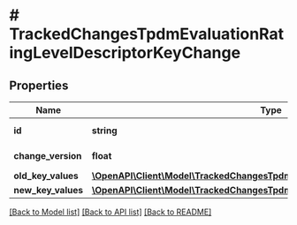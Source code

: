 # # TrackedChangesTpdmEvaluationRatingLevelDescriptorKeyChange

## Properties

Name | Type | Description | Notes
------------ | ------------- | ------------- | -------------
**id** | **string** | Resource identifier | [optional]
**change_version** | **float** | Change version | [optional]
**old_key_values** | [**\OpenAPI\Client\Model\TrackedChangesTpdmEvaluationRatingLevelDescriptorKey**](TrackedChangesTpdmEvaluationRatingLevelDescriptorKey.md) |  | [optional]
**new_key_values** | [**\OpenAPI\Client\Model\TrackedChangesTpdmEvaluationRatingLevelDescriptorKey**](TrackedChangesTpdmEvaluationRatingLevelDescriptorKey.md) |  | [optional]

[[Back to Model list]](../../README.md#models) [[Back to API list]](../../README.md#endpoints) [[Back to README]](../../README.md)
